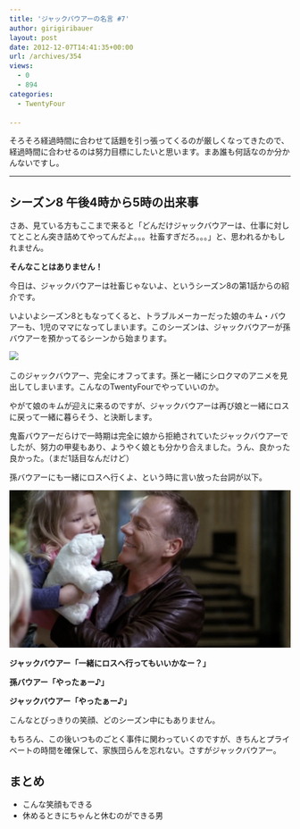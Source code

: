 ```yaml
---
title: 'ジャックバウアーの名言 #7'
author: girigiribauer
layout: post
date: 2012-12-07T14:41:35+00:00
url: /archives/354
views:
  - 0
  - 894
categories:
  - TwentyFour

---
```

そろそろ経過時間に合わせて話題を引っ張ってくるのが厳しくなってきたので、 経過時間に合わせるのは努力目標にしたいと思います。まあ誰も何話なのか分かんないですし。

* * *

## シーズン8 午後4時から5時の出来事

さあ、見ている方もここまで来ると「どんだけジャックバウアーは、仕事に対してとことん突き詰めてやってんだよ。。。社畜すぎだろ。。。」と、思われるかもしれません。

**そんなことはありません！**

今日は、ジャックバウアーは社畜じゃないよ、というシーズン8の第1話からの紹介です。

いよいよシーズン8ともなってくると、トラブルメーカーだった娘のキム・バウアーも、1児のママになってしまいます。このシーズンは、ジャックバウアーが孫バウアーを預かってるシーンから始まります。

![][1]

このジャックバウアー、完全にオフってます。孫と一緒にシロクマのアニメを見出してしまいます。こんなのTwentyFourでやっていいのか。

やがて娘のキムが迎えに来るのですが、ジャックバウアーは再び娘と一緒にロスに戻って一緒に暮らそう、と決断します。

鬼畜バウアーだらけで一時期は完全に娘から拒絶されていたジャックバウアーでしたが、努力の甲斐もあり、ようやく娘とも分かり合えました。うん、良かった良かった。（まだ1話目なんだけど）

孫バウアーにも一緒にロスへ行くよ、という時に言い放った台詞が以下。

![ジャックバウアー「一緒にロスへ行ってもいいかなー？」][2]

**ジャックバウアー「一緒にロスへ行ってもいいかなー？」**

**孫バウアー「やったぁー♪」**

**ジャックバウアー「やったぁー♪」**

こんなとびっきりの笑顔、どのシーズン中にもありません。

もちろん、この後いつものごとく事件に関わっていくのですが、きちんとプライベートの時間を確保して、家族団らんを忘れない。さすがジャックバウアー。

## まとめ

  * こんな笑顔もできる
  * 休めるときにちゃんと休むのができる男

 [1]: /img/2012/12/24advent07-012.png
 [2]: /img/2012/12/24advent07-022.png

